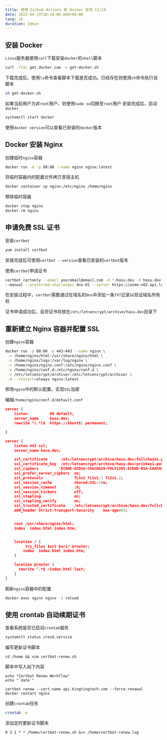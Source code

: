 ```yaml
---
title: 使用 Github Actions 和 Docker 实现 CI/CD
date: 2022-04-13T10:10:00.000+00:00
lang: zh
duration: 10min
---
```


## 安装 Docker

`Linux`服务器使用`curl`下载安装`docker`的`shell`脚本

```bash
curl -fsSL get.docker.com -o get-docker.sh
```

下载完成后，使用`ls`命令查看脚本下载是否成功。已经存在则使用`sh`命令执行该脚本

```bash
sh get-docker.sh
```

如果当前用户为非`root`用户，则使用`sudo su`切换至`root`用户
安装完成后，启动`docker`

```bash
systemctl start docker
```

使用`docker version`可以查看已安装的`docker`版本

## Docker 安装 Nginx

创建临时`nginx`容器

```bash
docker run -d -p 80:80 --name nginx nginx:latest
```

将临时容器内的配置文件拷贝至宿主机

```bash
docker container cp nginx:/etc/nginx /home/nginx
```

移除临时容器

```bash
docker stop nginx
docker rm nginx
```

## 申请免费 SSL 证书

安装`certbot`

```bash
yum install certbot
```

安装完成后可使用`certbot --version`查看已安装的`certbot`版本

使用`certbot`申请证书

```bash
certbot certonly --email youremail@email.com -d *.hasu.dev -d hasu.dev
--manual --preferred-challenges dns-01 --server https://acme-v02.api.letsencrypt.org/directory
```

在安装过程中，`certbot`需要通过在域名的`Dns`中添加一条`TXT`记录以验证域名所有权

证书申请成功后，会将证书存放在`/etc/letsencrypt/archive/hasu.dev`目录下

## 重新建立 Nginx 容器并配置 SSL

创建`nginx`容器

```bash
docker run -p 80:80 -p 443:443 --name nginx \
 -v /home/nginx/html:/usr/share/nginx/html \
 -v /home/nginx/logs:/var/log/nginx \
 -v /home/nginx/nginx.conf:/etc/nginx/nginx.conf \
 -v /home/nginx/conf.d:/etc/nginx/conf.d \
 -v /etc/letsencrypt/archive/:/etc/letsencrypt/archive/ \
 -d --restart=always nginx:latest
```

修改`nginx`中的默认配置，实现`SSL`加密

编辑`/home/nginx/conf.d/default.conf`

```json
server {
    listen          80 default;
    server_name     hasu.dev;
    rewrite ^(.*)$  https://$host$1 permanent;

}

server {
	listen 443 ssl;
	server_name hasu.dev;

	ssl_certificate      /etc/letsencrypt/archive/hasu.dev/fullchain1.pem;
	ssl_certificate_key  /etc/letsencrypt/archive/hasu.dev/privkey1.pem;
	ssl_ciphers         'ECDHE-ECDSA-CHACHA20-POLY1305:ECDHE-RSA-CHACHA20-POLY1305:ECDHE-ECDSA-AES128-GCM-SHA256:ECDHE-RSA-AES128-GCM-SHA256:ECDHE-ECDSA-AES256-GCM-SHA384:ECDHE-RSA-AES256-GCM-SHA384:DHE-RSA-AES128-GCM-SHA256:DHE-RSA-AES256-GCM-SHA384:ECDHE-ECDSA-AES128-SHA256:ECDHE-RSA-AES128-SHA256:ECDHE-ECDSA-AES128-SHA:ECDHE-RSA-AES256-SHA384:ECDHE-RSA-AES128-SHA:ECDHE-ECDSA-AES256-SHA384:ECDHE-ECDSA-AES256-SHA:ECDHE-RSA-AES256-SHA:DHE-RSA-AES128-SHA256:DHE-RSA-AES128-SHA:DHE-RSA-AES256-SHA256:DHE-RSA-AES256-SHA:ECDHE-ECDSA-DES-CBC3-SHA:ECDHE-RSA-DES-CBC3-SHA:EDH-RSA-DES-CBC3-SHA:AES128-GCM-SHA256:AES256-GCM-SHA384:AES128-SHA256:AES256-SHA256:AES128-SHA:AES256-SHA:DES-CBC3-SHA:!DSS';
	ssl_prefer_server_ciphers  on;
	ssl_protocols              TLSv1 TLSv1.1 TLSv1.2;
	ssl_session_cache          shared:SSL:50m;
	ssl_session_timeout        1d;
	ssl_session_tickets        off;
	ssl_stapling               on;
	ssl_stapling_verify        on;
	ssl_trusted_certificate    /etc/letsencrypt/archive/hasu.dev/fullchain1.pem;
	add_header Strict-Transport-Security    max-age=60;


    root /usr/share/nginx/html;
    index  index.html index.htm;


    location / {
    	 try_files $uri $uri/ @router;
    	index  index.html index.htm;
    }

    location @router {
      rewrite ^.*$ /index.html last;
    }
}
```

刷新`nginx`容器中的配置

```bash
docker exec nginx nginx -s reload
```

## 使用 crontab 自动续期证书

查看系统是否已启动`crontab`服务

```bash
systemctl status crond.service
```

编写更新证书脚本

```
cd /home && vim certbot-renew.sh
```

脚本中写入如下内容

```shell
echo "Certbot Renew Workflow"
echo "`date`"

certbot renew --cert-name api.kingtingtech.com --force-renewal
docker restart nginx
```

创建`crontab`任务

```bash
crontab -e
```

添加定时更新证书脚本

```shell
0 3 1 * * /home/certbot-renew.sh &>> /home/certbot-renew.log

```
